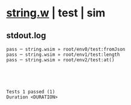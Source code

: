 # [string.w](../../../../examples/tests/valid/string.w) | test | sim

## stdout.log
```log
pass ─ string.wsim » root/env0/test:fromJson
pass ─ string.wsim » root/env1/test:length  
pass ─ string.wsim » root/env2/test:at()    
 




Tests 1 passed (1) 
Duration <DURATION>

```

